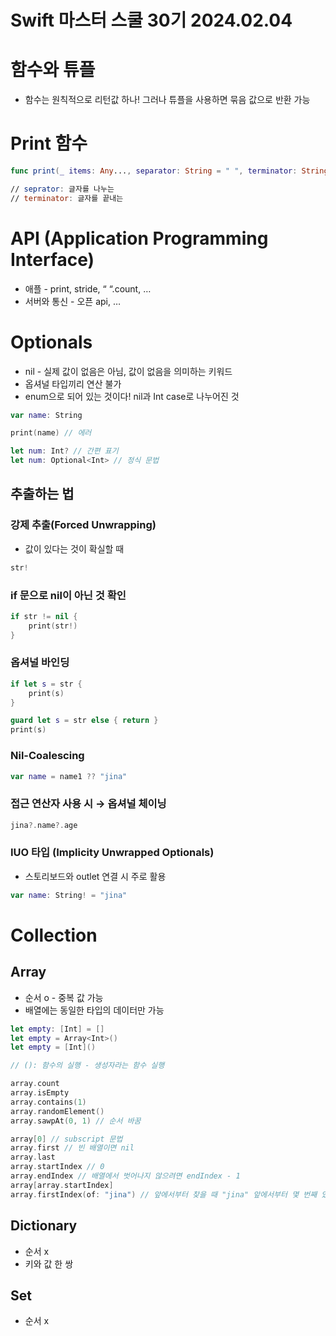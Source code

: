 # Swift 마스터 스쿨 30기 2024.02.04

# 함수와 튜플

- 함수는 원칙적으로 리턴값 하나! 그러나 튜플을 사용하면 묶음 값으로 반환 가능

# Print 함수

```swift
func print(_ items: Any..., separator: String = " ", terminator: String = "\n")

// seprator: 글자를 나누는
// terminator: 글자를 끝내는
```

# API (Application Programming Interface)

- 애플 - print, stride, “ “.count, …
- 서버와 통신 - 오픈 api, …

# Optionals

- nil - 실제 값이 없음은 아님, 값이 없음을 의미하는 키워드
- 옵셔널 타입끼리 연산 불가
- enum으로 되어 있는 것이다! nil과 Int case로 나누어진 것

```swift
var name: String

print(name) // 에러
```

```swift
let num: Int? // 간편 표기
let num: Optional<Int> // 정식 문법
```

## 추출하는 법

### 강제 추출(Forced Unwrapping)

- 값이 있다는 것이 확실할 때

```swift
str!
```

### if 문으로 nil이 아닌 것 확인

```swift
if str != nil {
	print(str!)
}
```

### 옵셔널 바인딩

```swift
if let s = str {
	print(s)
}

guard let s = str else { return }
print(s)
```

### Nil-Coalescing

```swift
var name = name1 ?? "jina"
```

### 접근 연산자 사용 시 → 옵셔널 체이닝

```swift
jina?.name?.age
```

### IUO 타입 (Implicity Unwrapped Optionals)

- 스토리보드와 outlet 연결 시 주로 활용

```swift
var name: String! = "jina"
```

# Collection

## Array

- 순서 o - 중복 값 가능
- 배열에는 동일한 타입의 데이터만 가능

```swift
let empty: [Int] = []
let empty = Array<Int>()
let empty = [Int]()

// (): 함수의 실행 - 생성자라는 함수 실행

array.count
array.isEmpty
array.contains(1)
array.randomElement()
array.sawpAt(0, 1) // 순서 바꿈

array[0] // subscript 문법
array.first // 빈 배열이면 nil
array.last
array.startIndex // 0
array.endIndex // 배열에서 벗어나지 않으려면 endIndex - 1
array[array.startIndex]
array.firstIndex(of: "jina") // 앞에서부터 찾을 때 "jina" 앞에서부터 몇 번째 있는지
```

## Dictionary

- 순서 x
- 키와 값 한 쌍

## Set

- 순서 x
